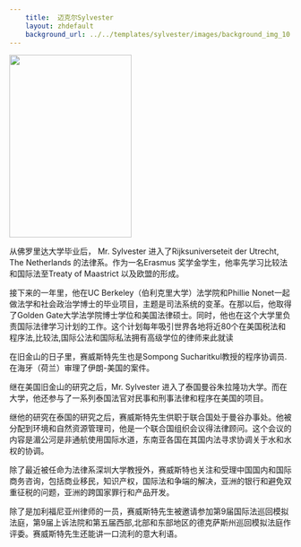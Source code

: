 ```yaml
---
    title:  迈克尔Sylvester 
    layout: zhdefault
    background_url: ../../templates/sylvester/images/background_img_10.jpg
---
```

<div class="staff_img">
  <img border="0" height="326" src="http://www.sylvester-associates.com/templates/sylvester/images/Michael Sylvester.jpg" width="218"/>
</div>

从佛罗里达大学毕业后， Mr. Sylvester 进入了Rijksuniverseteit der Utrecht, The Netherlands 的法律系。作为一名Erasmus 奖学金学生，他率先学习比较法和国际法至Treaty of Maastrict 以及欧盟的形成。

接下来的一年里，他在UC Berkeley（伯利克里大学）法学院和Phillie Nonet一起做法学和社会政治学博士的毕业项目，主题是司法系统的变革。在那以后，他取得了Golden Gate大学法学院博士学位和美国法律硕士。同时，他也在这个大学里负责国际法律学习计划的工作。这个计划每年吸引世界各地将近80个在美国税法和程序法,比较法,国际公法和国际私法拥有高级学位的律师来此就读

在旧金山的日子里，赛威斯特先生也是Sompong Sucharitkul教授的程序协调员.在海牙（荷兰）审理了伊朗-美国的案件。

继在美国旧金山的研究之后，Mr. Sylvester 进入了泰国曼谷朱拉隆功大学。而在大学，他还参与了一系列泰国法官对民事和刑事法律和程序在美国的项目。

继他的研究在泰国的研究之后，赛威斯特先生供职于联合国处于曼谷办事处。他被分配到环境和自然资源管理司，他是一个联合国组织会议得法律顾问。这个会议的内容是湄公河是非通航使用国际水道，东南亚各国在其国内法寻求协调关于水和水权的协调。

除了最近被任命为法律系深圳大学教授外，赛威斯特也关注和受理中国国内和国际商务咨询，包括商业移民，知识产权，国际法和争端的解决，亚洲的银行和避免双 重征税的问题，亚洲的跨国家罪行和产品开发。

除了是加利福尼亚州律师的一员，赛威斯特先生被邀请参加第9届国际法巡回模拟法庭，第9届上诉法院和第五届西部,北部和东部地区的德克萨斯州巡回模拟法庭作评委。赛威斯特先生还能讲一口流利的意大利语。

